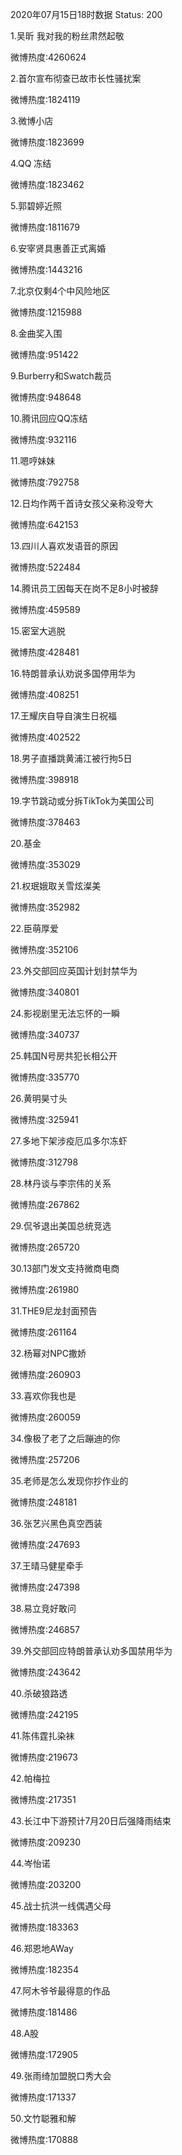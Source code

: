 2020年07月15日18时数据
Status: 200

1.吴昕 我对我的粉丝肃然起敬

微博热度:4260624

2.首尔宣布彻查已故市长性骚扰案

微博热度:1824119

3.微博小店

微博热度:1823699

4.QQ 冻结

微博热度:1823462

5.郭碧婷近照

微博热度:1811679

6.安宰贤具惠善正式离婚

微博热度:1443216

7.北京仅剩4个中风险地区

微博热度:1215988

8.金曲奖入围

微博热度:951422

9.Burberry和Swatch裁员

微博热度:948648

10.腾讯回应QQ冻结

微博热度:932116

11.嗯哼妹妹

微博热度:792758

12.日均作两千首诗女孩父亲称没夸大

微博热度:642153

13.四川人喜欢发语音的原因

微博热度:522484

14.腾讯员工因每天在岗不足8小时被辞

微博热度:459589

15.密室大逃脱

微博热度:428481

16.特朗普承认劝说多国停用华为

微博热度:408251

17.王耀庆自导自演生日祝福

微博热度:402522

18.男子直播跳黄浦江被行拘5日

微博热度:398918

19.字节跳动或分拆TikTok为美国公司

微博热度:378463

20.基金

微博热度:353029

21.权珉娥取关雪炫澯美

微博热度:352982

22.臣萌厚爱

微博热度:352106

23.外交部回应英国计划封禁华为

微博热度:340801

24.影视剧里无法忘怀的一瞬

微博热度:340737

25.韩国N号房共犯长相公开

微博热度:335770

26.黄明昊寸头

微博热度:325941

27.多地下架涉疫厄瓜多尔冻虾

微博热度:312798

28.林丹谈与李宗伟的关系

微博热度:267862

29.侃爷退出美国总统竞选

微博热度:265720

30.13部门发文支持微商电商

微博热度:261980

31.THE9尼龙封面预告

微博热度:261164

32.杨幂对NPC撒娇

微博热度:260903

33.喜欢你我也是

微博热度:260059

34.像极了老了之后蹦迪的你

微博热度:257206

35.老师是怎么发现你抄作业的

微博热度:248181

36.张艺兴黑色真空西装

微博热度:247693

37.王晴马健星牵手

微博热度:247398

38.易立竞好敢问

微博热度:246857

39.外交部回应特朗普承认劝多国禁用华为

微博热度:243642

40.杀破狼路透

微博热度:242195

41.陈伟霆扎染袜

微博热度:219673

42.帕梅拉

微博热度:217351

43.长江中下游预计7月20日后强降雨结束

微博热度:209230

44.岑怡诺

微博热度:203200

45.战士抗洪一线偶遇父母

微博热度:183363

46.郑恩地AWay

微博热度:182354

47.阿木爷爷最得意的作品

微博热度:181486

48.A股

微博热度:172905

49.张雨绮加盟脱口秀大会

微博热度:171337

50.文竹聪雅和解

微博热度:170888

